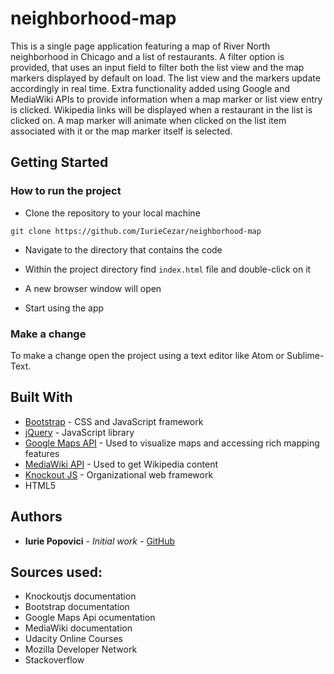 # neighborhood-map

This is a single page application featuring a map of River North neighborhood in Chicago and a list of restaurants.
A filter option is provided, that uses an input field to filter both the list view and the map markers displayed by default on load. The list view and the markers update accordingly in real time.
Extra functionality added using Google and MediaWiki APIs to provide information when a map marker or list view entry is clicked. Wikipedia links will be displayed when a restaurant in the list is clicked on. A map marker will animate when clicked on the list item associated with it or the map marker itself is selected.

## Getting Started

### How to run the project
* Clone the repository to your local machine

`git clone https://github.com/IurieCezar/neighborhood-map`

* Navigate to the directory that contains the code

* Within the project directory find `index.html` file and double-click on it

* A new browser window will open

* Start using the app

### Make a change

To make a change open the project using a text editor like Atom or Sublime-Text.

## Built With

* [Bootstrap](http://getbootstrap.com/) - CSS and JavaScript framework
* [jQuery](https://jquery.com/) - JavaScript library
* [Google Maps API](https://developers.google.com/maps/) - Used to visualize maps and accessing rich mapping features
* [MediaWiki API](https://www.mediawiki.org/wiki/API:Main_page) - Used to get Wikipedia content
* [Knockout JS](http://knockoutjs.com/) - Organizational web framework
* HTML5

## Authors

* **Iurie Popovici** - *Initial work* - [GitHub](https://github.com/IurieCezar)

## Sources used:

* Knockoutjs documentation
* Bootstrap documentation
* Google Maps Api ocumentation
* MediaWiki documentation
* Udacity Online Courses
* Mozilla Developer Network
* Stackoverflow
